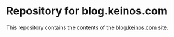 # Repository for blog.keinos.com

This repository contains the contents of the [blog.keinos.com](https://blog.keinos.com) site.

